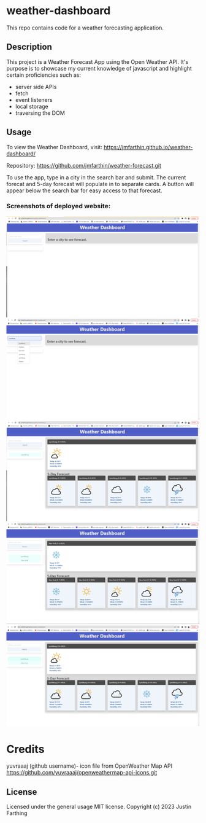 # weather-dashboard
This repo contains code for a weather forecasting application.

## Description

This project is a Weather Forecast App using the Open Weather API. It's purpose is to showcase my current knowledge of javascript and highlight certain proficiencies such as:

- server side APIs
- fetch
- event listeners
- local storage
- traversing the DOM

## Usage

To view the Weather Dashboard, visit: https://jmfarthin.github.io/weather-dashboard/

Repository: https://github.com/jmfarthin/weather-forecast.git

To use the app, type in a city in the search bar and submit. The current forecat and 5-day forecast will populate in to separate cards. A button will appear below the search bar for easy access to that forecast.


### Screenshots of deployed website:

![Weather App 1](./assets/images/screenshots/weather-app-1.png)
![Weather App 2](./assets/images/screenshots/weather-app-2.png)
![Weather App 3](./assets/images/screenshots/weather-app-3.png)
![Weather App 4](./assets/images/screenshots/weather-app-4.png)
![Weather App 5](./assets/images/screenshots/weather-app-5.png)

# Credits

yuvraaaj (github username)- icon file from OpenWeather Map API
https://github.com/yuvraaaj/openweathermap-api-icons.git

## License

Licensed under the general usage MIT license.
Copyright (c) 2023 Justin Farthing
